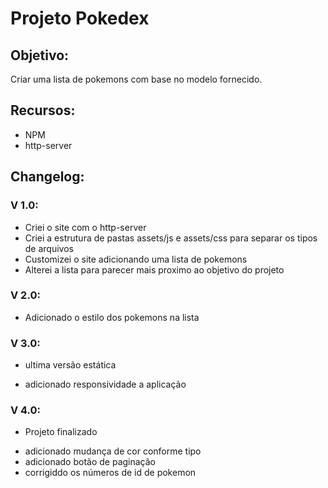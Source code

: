 # Projeto Pokedex



## Objetivo:

Criar uma lista de pokemons com base no modelo fornecido.

## Recursos:

- NPM
- http-server

## Changelog:

### V 1.0:

- Criei o site com o http-server
- Criei a estrutura de pastas assets/js e assets/css para separar os tipos de arquivos
- Customizei o site adicionando uma lista de pokemons
- Alterei a lista para parecer mais proximo ao objetivo do projeto

### V 2.0:

- Adicionado o estilo dos pokemons na lista

### V 3.0:

* ultima versão estática 

- adicionado responsividade a aplicação

### V 4.0:

* Projeto finalizado

- adicionado mudança de cor conforme tipo
- adicionado botão de paginação
- corrigiddo os números de id de pokemon